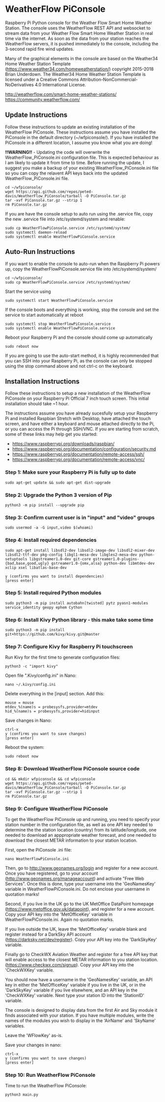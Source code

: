 # WeatherFlow PiConsole
Raspberry Pi Python console for the Weather Flow Smart Home Weather Station. The 
console uses the WeatherFlow REST API and websocket to stream data from your 
Weather Flow Smart Home Weather Station in real time via the internet. As soon as 
the data from your station reaches the WeatherFlow servers, it is pushed immediately 
to the console, including the 3-second rapid fire wind updates.   

Many of the graphical elements in the console are based on the Weather34 Home
Weather Station Template (https://www.weather34.com/homeweatherstation/) copyright
2015-2018 Brian Underdown. The Weather34 Home Weather Station Template is licensed
under a Creative Commons Attribution-NonCommercial-NoDerivatives 4.0 International 
License.

http://weatherflow.com/smart-home-weather-stations/  
https://community.weatherflow.com/

## Update Instructions

Follow these instructions to update an existing installation of the WeatherFlow 
PiConsole. These instructions assume you have installed the PiConsole in the 
default directory (~/wfpiconsole/). If you have installed the PiConsole in a 
different location, I assume you know what you are doing!

**!!WARNING!!** - Updating the code will overwrite the WeatherFlow_PiConsole.ini 
configuration file. This is expected behaviour as I am likely to update it from 
time to time. Before running the update, I suggest you make a backup of your 
existing WeatherFlow_PiConsole.ini file so you can copy the relavent API keys 
back into the updated WeatherFlow_PiConsole.ini file.

```
cd ~/wfpiconsole/
wget https://api.github.com/repos/peted-davis/WeatherFlow_PiConsole/tarball -O PiConsole.tar.gz
tar -xvf PiConsole.tar.gz --strip 1
rm PiConsole.tar.gz
```

If you are have the console setup to auto run using the .service file, copy the
new .service file into /etc/systemd/system and renable:

```
sudo cp WeatherFlowPiConsole.service /etc/systemd/system/
sudo systemctl daemon-reload
sudo systemctl enable WeatherFlowPiConsole.service
```

## Auto-Run Instructions

If you want to enable the console to auto-run when the Raspberry Pi powers up, copy the
WeatherFlowPiConsole.service file into /etc/systemd/system/

```
cd ~/wfpiconsole/
sudo cp WeatherFlowPiConsole.service /etc/systemd/system/
```

Start the service using

```
sudo systemctl start WeatherFlowPiConsole.service
```

If the console boots and everything is working, stop the console and set the service to 
start automatically at reboot

```
sudo systemctl stop WeatherFlowPiConsole.service
sudo systemctl enable WeatherFlowPiConsole.service
```

Reboot your Raspberry Pi and the console should come up automatically

```
sudo reboot now
```

If you are going to use the auto-start method, it is highly recommended that you can SSH
into your Raspberry Pi, as the console can only be stopped using the stop command above
and not ctrl-c on the keyboard.

## Installation Instructions

Follow these instructions to setup a new installation of the WeatherFlow PiConsole on your
Raspberry Pi Official 7 inch touch screen. This initial installation should take ~1 hour.

The instructions assume you have already sucesfully setup your Raspberry Pi and 
installed Raspbian Stretch with Desktop, have attached the touch screen, and have 
either a keyboard and mouse attached directly to the Pi, or you can access the Pi 
through SSH/VNC. If you are starting from scratch, some of these links may help get 
you started:

* https://www.raspberrypi.org/downloads/raspbian/
* https://www.raspberrypi.org/documentation/configuration/security.md
* https://www.raspberrypi.org/documentation/remote-access/ssh/
* https://www.raspberrypi.org/documentation/remote-access/vnc/

### Step 1: Make sure your Raspberry Pi is fully up to date

```
sudo apt-get update && sudo apt-get dist-upgrade
```

### Step 2: Upgrade the Python 3 version of Pip

```
python3 -m pip install --upgrade pip
```	

### Step 3: Confirm current user is in "input" and "video" groups

```
sudo usermod -a -G input,video $(whoami)
```

### Step 4: Install required dependencies

`sudo apt-get install libsdl2-dev libsdl2-image-dev libsdl2-mixer-dev libsdl2-ttf-dev pkg-config libgl1-mesa-dev libgles2-mesa-dev python-setuptools libgstreamer1.0-dev git-core gstreamer1.0-plugins-{bad,base,good,ugly} gstreamer1.0-{omx,alsa} python-dev libmtdev-dev xclip xsel libatlas-base-dev`

```
y (confirms you want to install dependencies)
[press enter]
```

### Step 5: Install required Python modules

```
sudo python3 -m pip install autobahn[twisted] pytz pyasn1-modules service_identity geopy ephem Cython
```

### Step 6: Install Kivy Python library - this make take some time

```
sudo python3 -m pip install git+https://github.com/kivy/kivy.git@master
```

### Step 7: Configure Kivy for Raspberry Pi touchscreen

Run Kivy for the first time to generate configuration files:

```
python3 -c "import kivy"
```

Open file ".Kivy/config.ini" in Nano:

```
nano ~/.kivy/config.ini
```

Delete everything in the [input] section. Add this:

```
mouse = mouse
mtdev_%(name)s = probesysfs,provider=mtdev
hid_%(name)s = probesysfs,provider=hidinput
```	

Save changes in Nano:

```
ctrl-x
y (confirms you want to save changes)
[press enter]
```

Reboot the system:

```
sudo reboot now
```

### Step 8: Download WeatherFlow PiConsole source code

```
cd && mkdir wfpiconsole && cd wfpiconsole
wget https://api.github.com/repos/peted-davis/WeatherFlow_PiConsole/tarball -O PiConsole.tar.gz
tar -xvf PiConsole.tar.gz --strip 1
rm PiConsole.tar.gz
```

### Step 9: Configure WeatherFlow PiConsole

To get the WeatherFlow PiConsole up and running, you need to specify your 
station number in the configuration file, as well as one API key needed to
determine the the station location (country) from its latitude/longitude, one 
needed to download an apppropriate weather forecast, and one needed to download 
the closest METAR information to your station location.

First, open the PiConsole .ini file:

```
nano WeatherFlowPiConsole.ini
```
	
Then, go to http://www.geonames.org/login and register for a new account. Once
you have registered, go to your account (http://www.geonames.org/manageaccount)
and activate "Free Web Services". Once this is done, type your username into the
'GeoNamesKey' variable in WeatherFlowPiConsole.ini. Do not enclose your username
in quotation marks!

Second, if you live in the UK go to the UK MetOffice DataPoint homepage
(https://www.metoffice.gov.uk/datapoint), and register for a new account. Copy
your API key into the 'MetOfficeKey' variable in WeatherFlowPiConsole.ini. Again
no quotation marks.

If you live outside the UK, leave the 'MetOfficeKey' variable blank and register
instead for a DarkSky API account (https://darksky.net/dev/register). Copy your
API key into the 'DarkSkyKey' variable.

Finally go to CheckWX Aviation Weather and register for a free API key that will
enable access to the closest METAR information to you station location.
(https://www.checkwx.com/signup). Copy your API key into the 'CheckWXKey' 
variable.  

You should now have a username in the 'GeoNamesKey' variable, an API key in
either the 'MetOfficeKey' variable if you live in the UK, or in the 'DarkSkyKey' 
variable if you live elsewhere, and an API key in the 'CheckWXKey' variable.
Next type your station ID into the 'StationID' variable. 

The console is designed to display data from the first Air and Sky module
it finds associated with your station. If you have multiple modules, write the 
names of the modules you wish to display in the 'AirName' and 'SkyName' 
variables. 

Leave the 'WFlowKey' as-is.

Save your changes in nano:

```
ctrl-x
y (confirms you want to save changes)
[press enter]
```
	
### Step 10: Run WeatherFlow PiConsole

Time to run the WeatherFlow PiConsole:

```
python3 main.py
```
